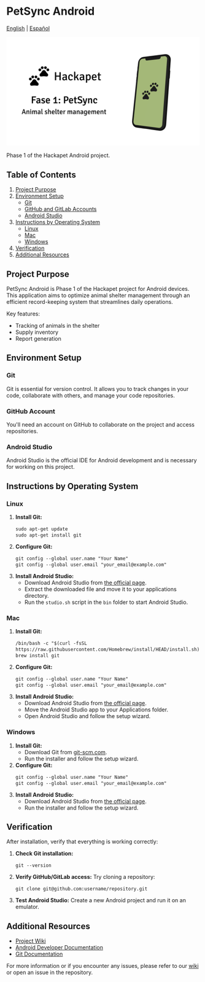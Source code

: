 # PetSync Android
[English](README.md) | [Español](README.es.md)

![PetSync Logo](readme/thumbnail.png)

Phase 1 of the Hackapet Android project.

## Table of Contents
1. [Project Purpose](#project-purpose)
2. [Environment Setup](#environment-setup)
   - [Git](#git)
   - [GitHub and GitLab Accounts](#github-and-gitlab-accounts)
   - [Android Studio](#android-studio)
3. [Instructions by Operating System](#instructions-by-operating-system)
   - [Linux](#linux)
   - [Mac](#mac)
   - [Windows](#windows)
4. [Verification](#verification)
5. [Additional Resources](#additional-resources)

## Project Purpose
PetSync Android is Phase 1 of the Hackapet project for Android devices. This application aims to optimize animal shelter management through an efficient record-keeping system that streamlines daily operations.

Key features:
- Tracking of animals in the shelter
- Supply inventory
- Report generation

## Environment Setup
### Git
Git is essential for version control. It allows you to track changes in your code, collaborate with others, and manage your code repositories.

### GitHub Account
You'll need an account on GitHub to collaborate on the project and access repositories.

### Android Studio
Android Studio is the official IDE for Android development and is necessary for working on this project.

## Instructions by Operating System
### Linux
1. **Install Git:**
   ```
   sudo apt-get update
   sudo apt-get install git
   ```
2. **Configure Git:**
   ```
   git config --global user.name "Your Name"
   git config --global user.email "your_email@example.com"
   ```
3. **Install Android Studio:**
   - Download Android Studio from [the official page](https://developer.android.com/studio).
   - Extract the downloaded file and move it to your applications directory.
   - Run the `studio.sh` script in the `bin` folder to start Android Studio.

### Mac
1. **Install Git:**
   ```
   /bin/bash -c "$(curl -fsSL https://raw.githubusercontent.com/Homebrew/install/HEAD/install.sh)"
   brew install git
   ```
2. **Configure Git:**
   ```
   git config --global user.name "Your Name"
   git config --global user.email "your_email@example.com"
   ```
3. **Install Android Studio:**
   - Download Android Studio from [the official page](https://developer.android.com/studio).
   - Move the Android Studio app to your Applications folder.
   - Open Android Studio and follow the setup wizard.

### Windows
1. **Install Git:**
   - Download Git from [git-scm.com](https://git-scm.com/download/win).
   - Run the installer and follow the setup wizard.
2. **Configure Git:**
   ```
   git config --global user.name "Your Name"
   git config --global user.email "your_email@example.com"
   ```
3. **Install Android Studio:**
   - Download Android Studio from [the official page](https://developer.android.com/studio).
   - Run the installer and follow the setup wizard.

## Verification
After installation, verify that everything is working correctly:

1. **Check Git installation:**
   ```
   git --version
   ```
2. **Verify GitHub/GitLab access:**
   Try cloning a repository:
   ```
   git clone git@github.com:username/repository.git
   ```
3. **Test Android Studio:**
   Create a new Android project and run it on an emulator.

## Additional Resources
- [Project Wiki](https://github.com/hackapet-project/petsync-android/wiki)
- [Android Developer Documentation](https://developer.android.com/docs)
- [Git Documentation](https://git-scm.com/doc)

For more information or if you encounter any issues, please refer to our [wiki](https://github.com/hackapet-project/petsync-android/wiki) or open an issue in the repository.
